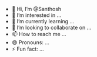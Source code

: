 - 👋 Hi, I’m @Santhosh
- 👀 I’m interested in ...
- 🌱 I’m currently learning ...
- 💞️ I’m looking to collaborate on ...
- 📫 How to reach me ...
- 😄 Pronouns: ...
- ⚡ Fun fact: ...

<!---
SanthoshNumentica/SanthoshNumentica is a ✨ special ✨ repository because its `README.md` (this file) appears on your GitHub profile.
You can click the Preview link to take a look at your changes.
--->
